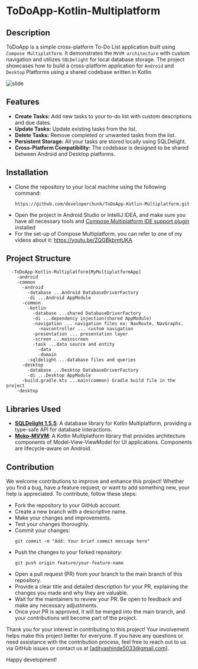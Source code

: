 # ToDoApp-Kotlin-Multiplatform

## Description
ToDoApp is a simple cross-platform To-Do List application built using ```Compose Multiplatform```. It demonstrates the ```MVVM architecture``` with custom navigation and utilizes `SQLDelight` for local database storage.  The project showcases how to build a cross-platform application for `Android` and `Desktop` Platforms using a shared codebase written in Kotlin

![slide](https://github.com/developerchunk/ToDoApp-Kotlin-Multiplatform/assets/90105266/6cd7bb4c-6e07-48cc-a86d-b2459601e5b6)

## Features
- **Create Tasks:** Add new tasks to your to-do list with custom descriptions and due dates.
- **Update Tasks:** Update existing tasks from the list.
- **Delete Tasks:** Remove completed or unwanted tasks from the list.
- **Persistent Storage:** All your tasks are stored locally using SQLDelight.
- **Cross-Platform Compatibility:** The codebase is designed to be shared between Android and Desktop platforms.


## Installation

- Clone the repository to your local machine using the following command:
    <pre><code>https://github.com/developerchunk/ToDoApp-Kotlin-Multiplatform.git</code></pre>
- Open the project in Android Studio or IntelliJ IDEA, and make sure you have all necessary tools and [Compose Multiplatform IDE support plugin](https://plugins.jetbrains.com/plugin/16541-compose-multiplatform-ide-support) installed
- For the set-up of Compose Multiplatform, you can refer to one of my videos about it: https://youtu.be/ZQGBkbmtUKA

## Project Structure
```
  -ToDoApp-Kotlin-Multiplatform[MyMultiplatformApp]
    -android
    -common
      -android
        -database ...Android DatabaseDriverFactory
        -di ...Android AppModule
      -common
        -kotlin
          -database ...shared DatabaseDriverFactory
          -di ...dependency injection(shared AppModule)
          -navigation ... navigation files ex: NavRoute, NavGraphs.
            -navcontroller ... custom navigation
          -presentation ... presentation layer
          -screen ...mainscreen
          -task ...data source and entity
            -data
            -domain
        -sqldelight ...database files and queries
      -desktop
        -database ...Desktop DatabaseDriverFactory
        -di ...Desktop AppModule
      -build.gradle.kts ...main(common) Gradle build file in the project
    -desktop
```

## Libraries Used
- [**SQLDelight 1.5.5**](https://cashapp.github.io/sqldelight/1.5.4/multiplatform_sqlite): A database library for Kotlin Multiplatform, providing a type-safe API for database interactions.
- [**Moko-MVVM**](https://github.com/icerockdev/moko-mvvm): A Kotlin Multiplatform library that provides architecture components of Model-View-ViewModel for UI applications. Components are lifecycle-aware on Android.

## Contribution
We welcome contributions to improve and enhance this project! Whether you find a bug, have a feature request, or want to add something new, your help is appreciated. To contribute, follow these steps:

- Fork the repository to your GitHub account.
- Create a new branch with a descriptive name.
- Make your changes and improvements.
- Test your changes thoroughly.
- Commit your changes:
  <pre><code>git commit -m "Add: Your brief commit message here"</code></pre>
- Push the changes to your forked repository:
  <pre><code>git push origin feature/your-feature-name</code></pre>
- Open a pull request (PR) from your branch to the main branch of this repository.
- Provide a clear title and detailed description for your PR, explaining the changes you made and why they are valuable.
- Wait for the maintainers to review your PR. Be open to feedback and make any necessary adjustments.
- Once your PR is approved, it will be merged into the main branch, and your contributions will become part of the project.

Thank you for your interest in contributing to this project! Your involvement helps make this project better for everyone. If you have any questions or need assistance with the contribution process, feel free to reach out to us via GitHub issues or contact us at [adityashinde5033@gmail.com].

Happy development!
